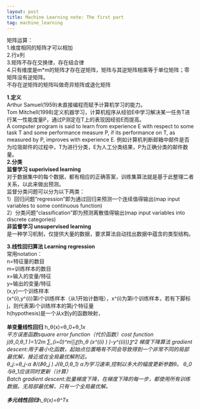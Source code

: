 ```yaml
---
layout: post
title: Machine Learning note: The first part
tag: machine_learning
---
```


矩阵运算：<br>
1.维度相同的矩阵才可以相加<br>
2.行x列<br>
3.矩阵不存在交换律，存在结合律<br>
4.只有维度是m*m的矩阵才存在逆矩阵，矩阵与其逆矩阵相乘等于单位矩阵；零矩阵没有逆矩阵。<br>
  不存在逆矩阵的矩阵叫做奇异矩阵或退化矩阵<br>


**1.定义**<br>
Arthur Samuel(1959)未直接编程而赋予计算机学习的能力。<br>
Tom Mitchell(1998)定义机器学习，计算机程序从经验E中学习解决某一任务T进行某一性能度量P，通过P测定在T上的表现因经验E而提高。<br>
                  A computer program is said to learn from experience E with respect to some task T and some performance measure P, if its performance on T, as measured by P, improves with experience E.
                  例如计算机判断邮箱中邮件是否为垃圾邮件的过程中，T为进行分类，E为人工分类结果，P为正确分类的邮件数量。<br>
**2.分类**<br>
**监督学习 superivised learning**<br>
    对于数据集中的每个数据，都有相应的正确答案，训练集算法就是基于此整理二者关系，以此来做出预测。<br>
	监督分类问题可以分为以下两类：<br>
	1）回归问题“regression”即为通过回归来预测一个连续值得输出(map input variables to some continuous function)<br>
	2）分类问题“classification”即为预测离散值得输出(map input variables into discrete categories)<br>
**非监督学习 unsupervised learning**<br>
    是一种学习机制，仅提供大量的数据，要求算法自动找出数据中蕴含的类型结构。<br>

**3.线性回归算法 Learning regression**<br>
常用notation：<br>
    n=特征量的数目<br>
    m=训练样本的数目<br>
	x=输入的变量/特征<br>
	y=输出的变量/特征<br>
	(x,y)一个训练样本<br>
	(x^(i),y^(i))第i个训练样本（从1开始计数哦），x^(i)为第i个训练样本，若有下脚标j，则代表第i个训练样本的第j个特征量<br>
	h(hypothesis)是一个从x到y的函数映射，<br><br>
**单变量线性回归** h_θ(x)=θ_0+θ_1*x<br>
平方误差函数square error function（代价函数）cost function<br>
  j(θ_0,θ_1 )=1/2m ∑_(i=0)^m▒〖(h_θ (x^((i) ) )-y^((i)))〗^2 
    梯度下降算法 gradient descent:用于最小化函数，起始点位置略有不同会导致得到一个非常不同的局部最优解，接近或在全局最优解附近。<br>
    θ_j:=θ_j-α ϑ/(ϑθ_j ) J(θ_0,θ_1)
	α为学习速率,控制以多大的幅度更新参数θ。 θ_0与θ_1应该同时更新（计算）<br>
	Batch gradient descent:批量梯度下降，在梯度下降的每一步，都使用所有训练数据。无局部最优解，只有一个全局最优解。<br><br>
**多元线性回归**h_θ(x)=θ^T*x
